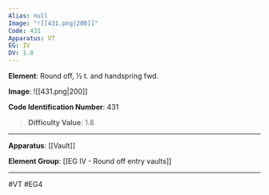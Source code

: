 ```yaml
---
Alias: null
Image: "![[431.png|200]]"
Code: 431
Apparatus: VT
EG: IV
DV: 1.8
---
```

**Element**: Round off, 1⁄2 t. and handspring fwd.

**Image**:
![[431.png|200]]

**Code Identification Number**: 431

>**Difficulty Value**: 1.8

___
**Apparatus**: [[Vault]]

**Element Group**: [[EG IV - Round off entry vaults]]
___
#VT #EG4
